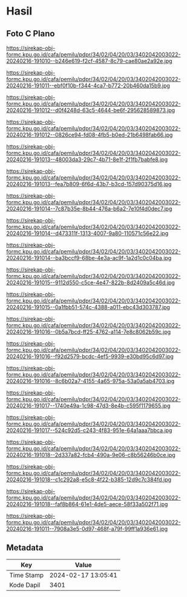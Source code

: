 # Hasil

## Foto C Plano

https://sirekap-obj-formc.kpu.go.id/cafa/pemilu/pdpr/34/02/04/20/03/3402042003022-20240216-191010--b246e619-f2cf-4587-8c79-cae80ae2a92e.jpg

https://sirekap-obj-formc.kpu.go.id/cafa/pemilu/pdpr/34/02/04/20/03/3402042003022-20240216-191011--ebf0f10b-f344-4ca7-b772-20b460da15b9.jpg

https://sirekap-obj-formc.kpu.go.id/cafa/pemilu/pdpr/34/02/04/20/03/3402042003022-20240216-191012--d0f4248d-63c5-4644-be6f-295628589873.jpg

https://sirekap-obj-formc.kpu.go.id/cafa/pemilu/pdpr/34/02/04/20/03/3402042003022-20240216-191012--0826ce94-fd08-4fb5-b0ed-21b6498fab66.jpg

https://sirekap-obj-formc.kpu.go.id/cafa/pemilu/pdpr/34/02/04/20/03/3402042003022-20240216-191013--48003da3-29c7-4b71-8e1f-2f1fb7babfe8.jpg

https://sirekap-obj-formc.kpu.go.id/cafa/pemilu/pdpr/34/02/04/20/03/3402042003022-20240216-191013--fea7b809-6f6d-43b7-b3cd-157d90375d16.jpg

https://sirekap-obj-formc.kpu.go.id/cafa/pemilu/pdpr/34/02/04/20/03/3402042003022-20240216-191014--7c87b35e-8b44-476a-b6a2-7e10f4d0dec7.jpg

https://sirekap-obj-formc.kpu.go.id/cafa/pemilu/pdpr/34/02/04/20/03/3402042003022-20240216-191014--d473311f-1313-4007-9a80-110571c56e22.jpg

https://sirekap-obj-formc.kpu.go.id/cafa/pemilu/pdpr/34/02/04/20/03/3402042003022-20240216-191014--ba3bccf9-68be-4e3a-ac9f-1a2d1c0c04ba.jpg

https://sirekap-obj-formc.kpu.go.id/cafa/pemilu/pdpr/34/02/04/20/03/3402042003022-20240216-191015--9112d550-c5ce-4e47-822b-8d2409a5c46d.jpg

https://sirekap-obj-formc.kpu.go.id/cafa/pemilu/pdpr/34/02/04/20/03/3402042003022-20240216-191015--0a1fbb51-574c-4388-a011-ebc43d303787.jpg

https://sirekap-obj-formc.kpu.go.id/cafa/pemilu/pdpr/34/02/04/20/03/3402042003022-20240216-191016--0b5a7bcd-ff25-4762-a114-7e8c8062b59c.jpg

https://sirekap-obj-formc.kpu.go.id/cafa/pemilu/pdpr/34/02/04/20/03/3402042003022-20240216-191016--f92d2579-bcdc-4ef5-9939-e30bd95c6d97.jpg

https://sirekap-obj-formc.kpu.go.id/cafa/pemilu/pdpr/34/02/04/20/03/3402042003022-20240216-191016--8c6b02a7-4155-4a65-975a-53a0a5ab4703.jpg

https://sirekap-obj-formc.kpu.go.id/cafa/pemilu/pdpr/34/02/04/20/03/3402042003022-20240216-191017--1740e49a-1c98-47d3-8e4b-c595f1179655.jpg

https://sirekap-obj-formc.kpu.go.id/cafa/pemilu/pdpr/34/02/04/20/03/3402042003022-20240216-191017--524c92d5-c243-4f83-951e-64a1aaa7bbca.jpg

https://sirekap-obj-formc.kpu.go.id/cafa/pemilu/pdpr/34/02/04/20/03/3402042003022-20240216-191018--2d337a82-fcb4-490a-9e06-c8b56246b0ce.jpg

https://sirekap-obj-formc.kpu.go.id/cafa/pemilu/pdpr/34/02/04/20/03/3402042003022-20240216-191018--c1c292a8-e5c8-4f22-b385-12d9c7c384fd.jpg

https://sirekap-obj-formc.kpu.go.id/cafa/pemilu/pdpr/34/02/04/20/03/3402042003022-20240216-191018--faf8b864-61e1-4de5-aece-58f33a502f71.jpg

https://sirekap-obj-formc.kpu.go.id/cafa/pemilu/pdpr/34/02/04/20/03/3402042003022-20240216-191011--7908a3e5-0d97-468f-a79f-99ff1a936e61.jpg


## Metadata

| Key        | Value               |
| ---------- | ------------------- |
| Time Stamp | 2024-02-17 13:05:41 |
| Kode Dapil | 3401                |



